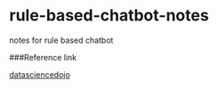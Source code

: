 # rule-based-chatbot-notes
notes for rule based chatbot 

###Reference link

[datasciencedojo](https://online.datasciencedojo.com/blog/building-a-rule-based-chatbot-in-python)



